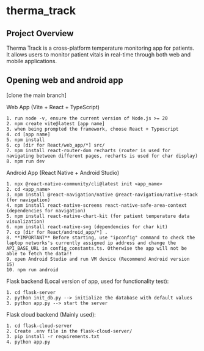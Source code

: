 # therma_track
## Project Overview

Therma Track is a cross-platform temperature monitoring app for patients. It allows users to monitor patient vitals in real-time through both web and mobile applications.

## Opening web and android app

[clone the main branch]

Web App (Vite + React + TypeScript)
```
1. run node -v, ensure the current version of Node.js >= 20
2. npm create vite@latest [app name]
3. when being prompted the framework, choose React + Typescript
4. cd [app name]
5. npm install
6. cp [dir for React/web_app/*] src/
7. npm install react-router-dom recharts (router is used for navigating between different pages, recharts is used for char display)
8. npm run dev
```

Android App (React Native + Android Studio)
```
1. npx @react-native-community/cli@latest init <app_name>
2. cd <app_name>
3. npm install @react-navigation/native @react-navigation/native-stack (for navigation)
4. npm install react-native-screens react-native-safe-area-context (dependencies for navigation)
5. npm install react-native-chart-kit (for patient temperature data visualization)
6. npm install react-native-svg (dependencies for char kit)
7. cp [dir for React/android_app/*] .
8. **IMPORTANT** Before starting, use "ipconfig" command to check the laptop networks's currently assigned ip address and change the API_BASE_URL in config_constants.ts. Otherwise the app will not be able to fetch the data!!
9. open Android Studio and run VM device (Recommend Android version 15)
10. npm run android
```

Flask backend (Local version of app, used for functionality test):
```
1. cd flask-server
2. python init_db.py --> initialize the database with default values
3. python app.py --> start the server
```

Flask cloud backend (Mainly used):
```
1. cd flask-cloud-server
2. Create .env file in the flask-cloud-server/
3. pip install -r requirements.txt
4. python app.py 
```
